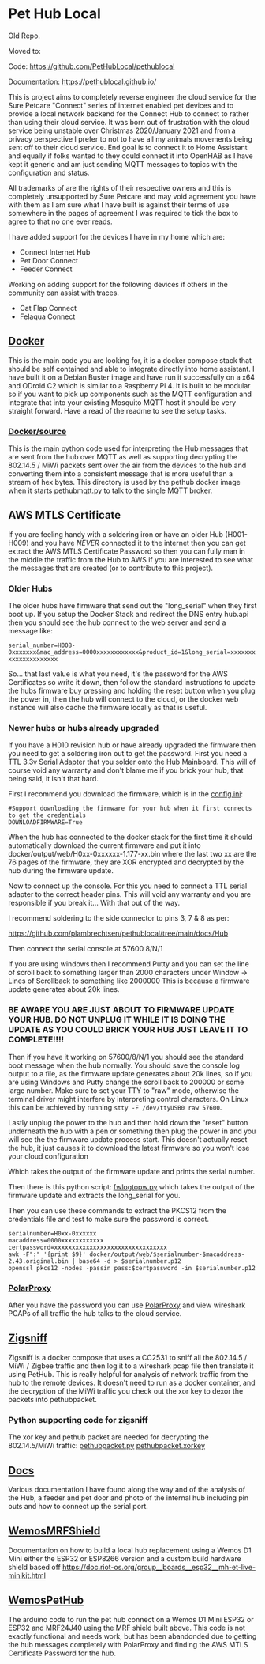 # Pet Hub Local

Old Repo.

Moved to:

Code: https://github.com/PetHubLocal/pethublocal

Documentation: https://pethublocal.github.io/



















This is project aims to completely reverse engineer the cloud service for the Sure Petcare "Connect" series of internet enabled pet devices and to provide a local network backend for the Connect Hub to connect to rather than using their cloud service.
It was born out of frustration with the cloud service being unstable over Christmas 2020/January 2021 and from a privacy perspective I prefer to not to have all my animals movements being sent off to their cloud service.
End goal is to connect it to Home Assistant and equally if folks wanted to they could connect it into OpenHAB as I have kept it generic and am just sending MQTT messages to topics with the configuration and status.

All trademarks of are the rights of their respective owners and this is completely unsupported by Sure Petcare and may void agreement you have with them as I am sure what I have built is against their terms of use somewhere in the pages of agreement I was required to tick the box to agree to that no one ever reads.

I have added support for the devices I have in my home which are:

- Connect Internet Hub
- Pet Door Connect
- Feeder Connect

Working on adding support for the following devices if others in the community can assist with traces.
- Cat Flap Connect
- Felaqua Connect

## [Docker](docker) 

This is the main code you are looking for, it is a docker compose stack that should be self contained and able to integrate directly into home assistant.
I have built it on a Debian Buster image and have run it successfully on a x64 and ODroid C2 which is similar to a Raspberry Pi 4.
It is built to be modular so if you want to pick up components such as the MQTT configuration and integrate that into your existing Mosquito MQTT host it should be very straight forward.
Have a read of the readme to see the setup tasks.

### [Docker/source](docker/source)
This is the main python code used for interpreting the Hub messages that are sent from the hub over MQTT as well as supporting decrypting the 802.14.5 / MiWi packets sent over the air from the devices to the hub and converting them into a consistent message that is more useful than a stream of hex bytes. 
This directory is used by the pethub docker image when it starts pethubmqtt.py to talk to the single MQTT broker.

## AWS MTLS Certificate

If you are feeling handy with a soldering iron or have an older Hub (H001-H009) and you have *NEVER* connected it to the internet then you can get extract the AWS MTLS Certificate Password so then you can fully man in the middle the traffic from the Hub to AWS if you are interested to see what the messages that are created (or to contribute to this project).

### Older Hubs

The older hubs have firmware that send out the "long_serial" when they first boot up. If you setup the Docker Stack and redirect the DNS entry hub.api then you should see the hub connect to the web server and send a message like:

```serial_number=H008-0xxxxxxx&mac_address=0000xxxxxxxxxxxx&product_id=1&long_serial=xxxxxxxxxxxxxxxxxxxxx```

So... that last value is what you need, it's the password for the AWS Certificates so write it down, then follow the standard instructions to update the hubs firmware buy pressing and holding the reset button when you plug the power in, then the hub will connect to the cloud, or the docker web instance will also cache the firmware locally as that is useful.

### Newer hubs or hubs already upgraded

If you have a H010 revision hub or have already upgraded the firmware then you need to get a soldering iron out to get the password. First you need a TTL 3.3v Serial Adapter that you solder onto the Hub Mainboard. This will of course void any warranty and don't blame me if you brick your hub, that being said, it isn't that hard.

First I recommend you download the firmware, which is in the [config.ini](https://github.com/plambrechtsen/pethublocal/blob/main/docker/config.ini.sample):

```
#Support downloading the firmware for your hub when it first connects to get the credentials
DOWNLOADFIRMWARE=True
```

When the hub has connected to the docker stack for the first time it should automatically download the current firmware and put it into docker/output/web/H0xx-0xxxxxx-1.177-xx.bin where the last two xx are the 76 pages of the firmware, they are XOR encrypted and decrypted by the hub during the firmware update.

Now to connect up the console. For this you need to connect a TTL serial adapter to the correct header pins. This will void any warranty and you are responsible if you break it... With that out of the way.

I recommend soldering to the side connector to pins 3, 7 & 8 as per: 

https://github.com/plambrechtsen/pethublocal/tree/main/docs/Hub

Then connect the serial console at 57600 8/N/1

If you are using windows then I recommend Putty and you can set the line of scroll back to something larger than 2000 characters under Window -> Lines of Scrollback to something like 2000000
This is because a firmware update generates about 20k lines.

### BE AWARE YOU ARE JUST ABOUT TO FIRMWARE UPDATE YOUR HUB. DO NOT UNPLUG IT WHILE IT IS DOING THE UPDATE AS YOU COULD BRICK YOUR HUB JUST LEAVE IT TO COMPLETE!!!!

Then if you have it working on 57600/8/N/1 you should see the standard boot message when the hub normally. You should save the console log output to a file, as the firmware update generates about 20k lines, so if you are using Windows and Putty change the scroll back to 200000 or some large number.
Make sure to set your TTY to "raw" mode, otherwise the terminal driver might interfere by interpreting control characters. On Linux this can be achieved by running `stty -F /dev/ttyUSB0 raw 57600`.

Lastly unplug the power to the hub and then hold down the "reset" button underneath the hub with a pen or something then plug the power in and you will see the the firmware update process start. This doesn't actually reset the hub, it just causes it to download the latest firmware so you won't lose your cloud configuration

Which takes the output of the firmware update and prints the serial number.

Then there is this python script: [fwlogtopw.py](docker/source/fwlogtopw.py) which takes the output of the firmware update and extracts the long_serial for you.

Then you can use these commands to extract the PKCS12 from the credentials file and test to make sure the password is correct.

```
serialnumber=H0xx-0xxxxxx
macaddress=0000xxxxxxxxxxxx
certpassword=xxxxxxxxxxxxxxxxxxxxxxxxxxxxxxxx
awk -F":" '{print $9}' docker/output/web/$serialnumber-$macaddress-2.43.original.bin | base64 -d > $serialnumber.p12
openssl pkcs12 -nodes -passin pass:$certpassword -in $serialnumber.p12
```

### [PolarProxy](PolarProxy)

After you have the password you can use [PolarProxy](PolarProxy) and view wireshark PCAPs of all traffic the hub talks to the cloud service.

## [Zigsniff](zigsniff)

Zigsniff is a docker compose that uses a CC2531 to sniff all the 802.14.5 / MiWi / Zigbee traffic and then log it to a wireshark pcap file then translate it using PetHub.
This is really helpful for analysis of network traffic from the hub to the remote devices.
It doesn't need to run as a docker container, and the decryption of the MiWi traffic you check out the xor key to dexor the packets into pethubpacket.

### Python supporting code for zigsniff
The xor key and pethub packet are needed for decrypting the 802.14.5/MiWi traffic:
[pethubpacket.py](docker/source/pethubpacket.py)
[pethubpacket.xorkey](docker/source/pethubpacket.xorkey)

## [Docs](docs)

Various documentation I have found along the way and of the analysis of the Hub, a feeder and pet door and photo of the internal hub including pin outs and how to connect up the serial port.
 
## [WemosMRFShield](WemosMRFShield)

Documentation on how to build a local hub replacement using a Wemos D1 Mini either the ESP32 or ESP8266 version and a custom build hardware shield based off https://doc.riot-os.org/group__boards__esp32__mh-et-live-minikit.html

## [WemosPetHub](WemosPetHub)

The arduino code to run the pet hub connect on a Wemos D1 Mini ESP32 or ESP32 and MRF24J40 using the MRF shield built above. This code is not exactly functional and needs work, but has been abandonded due to getting the hub messages completely with PolarProxy and finding the AWS MTLS Certificate Password for the hub.

